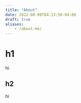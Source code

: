 ```yaml
---
title: "About"
date: 2022-08-09T04:13:50-04:00
draft: true
aliases:
    - /about-me/
---
```

# h1
hi
## h2
hi

